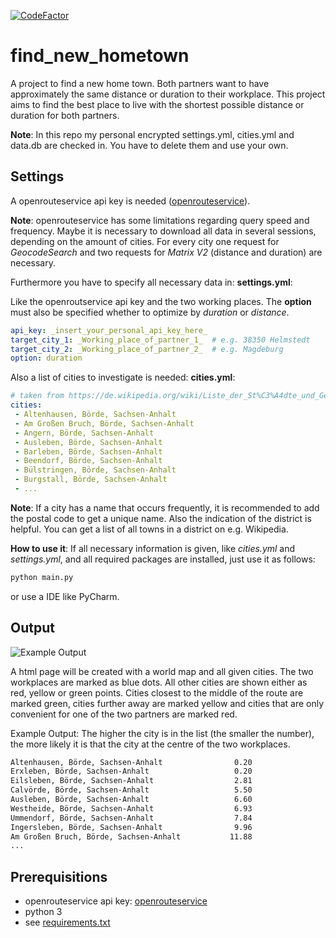 [![CodeFactor](https://www.codefactor.io/repository/github/thorshamster/find_new_hometown/badge?s=490599446953487415bc297769f782570860b96c)](https://www.codefactor.io/repository/github/thorshamster/find_new_hometown)

# find_new_hometown

A project to find a new home town. 
Both partners want to have approximately the same distance or duration to their workplace. 
This project aims to find the best place to live with the shortest possible distance or duration for both partners.

**Note**: In this repo my personal encrypted settings.yml, cities.yml and data.db are checked in. 
You have to delete them and use your own.

## Settings

A openrouteservice api key is needed ([openrouteservice](https://openrouteservice.org/dev/#/login)).

**Note**: openrouteservice has some limitations regarding query speed and frequency.
Maybe it is necessary to download all data in several sessions, depending on the amount of cities.
For every city one request for *GeocodeSearch* and two requests for *Matrix V2* (distance and duration) are necessary.

Furthermore you have to specify all necessary data in: **settings.yml**:

Like the openroutservice api key and the two working places.
The **option** must also be specified whether to optimize by *duration* or *distance*.
```yaml
api_key: _insert_your_personal_api_key_here_
target_city_1: _Working_place_of_partner_1_  # e.g. 38350 Helmstedt
target_city_2: _Working_place_of_partner_2_  # e.g. Magdeburg
option: duration
``` 

Also a list of cities to investigate is needed: **cities.yml**:
```yaml
# taken from https://de.wikipedia.org/wiki/Liste_der_St%C3%A4dte_und_Gemeinden_in_Sachsen-Anhalt
cities:
 - Altenhausen, Börde, Sachsen-Anhalt
 - Am Großen Bruch, Börde, Sachsen-Anhalt
 - Angern, Börde, Sachsen-Anhalt
 - Ausleben, Börde, Sachsen-Anhalt
 - Barleben, Börde, Sachsen-Anhalt
 - Beendorf, Börde, Sachsen-Anhalt
 - Bülstringen, Börde, Sachsen-Anhalt
 - Burgstall, Börde, Sachsen-Anhalt
 - ...
``` 

**Note**: If a city has a name that occurs frequently, 
it is recommended to add the postal code to get a unique name. 
Also the indication of the district is helpful.
You can get a list of all towns in a district on e.g. Wikipedia.

**How to use it**:
If all necessary information is given, like *cities.yml* and *settings.yml*, 
and all required packages are installed, just use it as follows:
```python
python main.py
```
or use a IDE like PyCharm.

## Output

![Example Output](https://user-images.githubusercontent.com/48162347/71783309-51866580-2fe5-11ea-894a-9e8b5ec13928.png)

A html page will be created with a world map and all given cities. 
The two workplaces are marked as blue dots. 
All other cities are shown either as red, yellow or green points.
Cities closest to the middle of the route are marked green, cities further 
away are marked yellow and cities that are only convenient for one 
of the two partners are marked red.

Example Output: The higher the city is in the list (the smaller the number), the more likely it is that 
the city at the centre of the two workplaces.

```bash
Altenhausen, Börde, Sachsen-Anhalt                0.20
Erxleben, Börde, Sachsen-Anhalt                   0.20
Eilsleben, Börde, Sachsen-Anhalt                  2.81
Calvörde, Börde, Sachsen-Anhalt                   5.50
Ausleben, Börde, Sachsen-Anhalt                   6.60
Westheide, Börde, Sachsen-Anhalt                  6.93
Ummendorf, Börde, Sachsen-Anhalt                  7.84
Ingersleben, Börde, Sachsen-Anhalt                9.96
Am Großen Bruch, Börde, Sachsen-Anhalt           11.88
...
```

## Prerequisitions
-   openrouteservice api key: [openrouteservice](https://openrouteservice.org/dev/#/login)
-   python 3
-   see [requirements.txt](https://github.com/ThorsHamster/find_new_hometown/blob/master/requirements.txt)
